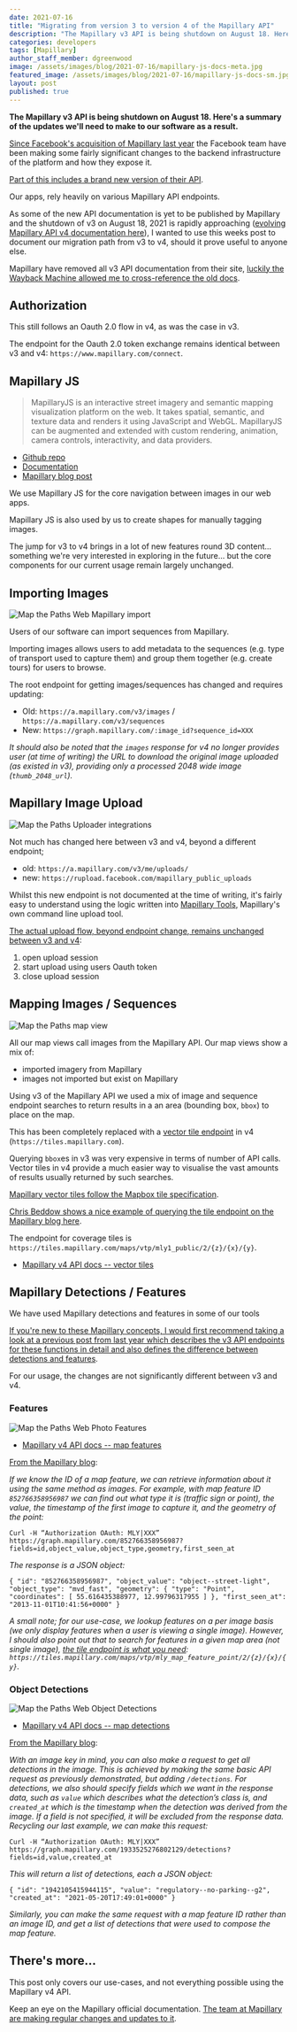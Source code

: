 ```yaml
---
date: 2021-07-16
title: "Migrating from version 3 to version 4 of the Mapillary API"
description: "The Mapillary v3 API is being shutdown on August 18. Here's a summary of the updates we'll need to make to our software as a result."
categories: developers
tags: [Mapillary]
author_staff_member: dgreenwood
image: /assets/images/blog/2021-07-16/mapillary-js-docs-meta.jpg
featured_image: /assets/images/blog/2021-07-16/mapillary-js-docs-sm.jpg
layout: post
published: true
---
```


**The Mapillary v3 API is being shutdown on August 18. Here's a summary of the updates we'll need to make to our software as a result.**

[Since Facebook's acquisition of Mapillary last year](https://blog.mapillary.com/news/2020/06/18/Mapillary-joins-Facebook.html) the Facebook team have been making some fairly significant changes to the backend infrastructure of the platform and how they expose it.

[Part of this includes a brand new version of their API](https://blog.mapillary.com/update/2021/06/23/getting-started-with-the-new-mapillary-api-v4.html).

Our apps, rely heavily on various Mapillary API endpoints.

As some of the new API documentation is yet to be published by Mapillary and the shutdown of v3 on August 18, 2021 is rapidly approaching ([evolving Mapillary API v4 documentation here](https://www.mapillary.com/developer/api-documentation)), I wanted to use this weeks post to document our migration path from v3 to v4, should it prove useful to anyone else.

Mapillary have removed all v3 API documentation from their site, [luckily the Wayback Machine allowed me to cross-reference the old docs](https://web.archive.org/web/20201106093440/https://www.mapillary.com/developer/api-documentation/).

## Authorization

This still follows an Oauth 2.0 flow in v4, as was the case in v3.

The endpoint for the Oauth 2.0 token exchange remains identical between v3 and v4: `https://www.mapillary.com/connect`.

## Mapillary JS

> MapillaryJS is an interactive street imagery and semantic mapping visualization platform on the web. It takes spatial, semantic, and texture data and renders it using JavaScript and WebGL. MapillaryJS can be augmented and extended with custom rendering, animation, camera controls, interactivity, and data providers.

* [Github repo](https://github.com/mapillary/mapillary-js)
* [Documentation](https://mapillary.github.io/mapillary-js/docs/main/guide)
* [Mapillary blog post](https://blog.mapillary.com/update/2021/06/24/mapillaryjs-v4.html)

We use Mapillary JS for the core navigation between images in our web apps.

Mapillary JS is also used by us to create shapes for manually tagging images.

The jump for v3 to v4 brings in a lot of new features round 3D content... something we're very interested in exploring in the future... but the core components for our current usage remain largely unchanged.

## Importing Images

<img class="img-fluid" src="/assets/images/blog/2021-07-16/mapthepaths-import-mapillary-sm.jpg" alt="Map the Paths Web Mapillary import" title="Map the Paths Web Mapillary import" />

Users of our software can import sequences from Mapillary.

Importing images allows users to add metadata to the sequences (e.g. type of transport used to capture them) and group them together (e.g. create tours) for users to browse.

The root endpoint for getting images/sequences has changed and requires updating:

* Old: `https://a.mapillary.com/v3/images` / `https://a.mapillary.com/v3/sequences`
* New: `https://graph.mapillary.com/:image_id?sequence_id=XXX`

_It should also be noted that the `images` response for v4 no longer provides user (at time of writing) the URL to download the original image uploaded (as existed in v3), providing only a processed 2048 wide image (`thumb_2048_url`)._

## Mapillary Image Upload

<img class="img-fluid" src="/assets/images/blog/2021-07-16/mapthepaths-uploader-integrations-sm.jpg" alt="Map the Paths Uploader integrations" title="Map the Paths Uploader integrations" />

Not much has changed here between v3 and v4, beyond a different endpoint;

* old: `https://a.mapillary.com/v3/me/uploads/`
* new: `https://rupload.facebook.com/mapillary_public_uploads`

Whilst this new endpoint is not documented at the time of writing, it's fairly easy to understand using the logic written into [Mapillary Tools](https://github.com/mapillary/mapillary_tools/), Mapillary's own command line upload tool.

[The actual upload flow, beyond endpoint change, remains unchanged between v3 and v4](https://github.com/mapillary/mapillary_tools/blob/a0716c0a5f9ebce451ec1ef362bacb460c4737f9/mapillary_tools/upload_api_v4.py):

1. open upload session
2. start upload using users Oauth token
3. close upload session

## Mapping Images / Sequences

<img class="img-fluid" src="/assets/images/blog/2021-07-16/mapthepaths-map-sm.jpg" alt="Map the Paths map view" title="Map the Paths Web map view" />

All our map views call images from the Mapillary API. Our map views show a mix of:

* imported imagery from Mapillary
* images not imported but exist on Mapillary

Using v3 of the Mapillary API we used a mix of image and sequence endpoint searches to return results in a an area (bounding box, `bbox`) to place on the map.

This has been completely replaced with a [vector tile endpoint](https://www.mapillary.com/developer/api-documentation/#vector-tiles) in v4 (`https://tiles.mapillary.com`).

Querying `bbox`es in v3 was very expensive in terms of number of API calls. Vector tiles in v4 provide a much easier way to visualise the vast amounts of results usually returned by such searches.

[Mapillary vector tiles follow the Mapbox tile specification](https://docs.mapbox.com/vector-tiles/specification/).

[Chris Beddow shows a nice example of querying the tile endpoint on the Mapillary blog here](https://blog.mapillary.com/update/2021/06/23/getting-started-with-the-new-mapillary-api-v4.html).

The endpoint for coverage tiles is `https://tiles.mapillary.com/maps/vtp/mly1_public/2/{z}/{x}/{y}`.

* [Mapillary v4 API docs -- vector tiles](https://www.mapillary.com/developer/api-documentation/#vector-tiles)

## Mapillary Detections / Features

We have used Mapillary detections and features in some of our tools

[If you're new to these Mapillary concepts, I would first recommend taking a look at a previous post from last year which describes the v3 API endpoints for these functions in detail and also defines the difference between detections and features](/blog/playing-with-mapillary-api).

For our usage, the changes are not significantly different between v3 and v4.

### Features

<img class="img-fluid" src="/assets/images/blog/2021-07-16/mapthepaths-photo-feature-filter-sm.jpg" alt="Map the Paths Web Photo Features" title="Map the Paths Web Photo Features" />

* [Mapillary v4 API docs -- map features](https://www.mapillary.com/developer/api-documentation/#map-feature)

[From the Mapillary blog](https://blog.mapillary.com/update/2021/06/23/getting-started-with-the-new-mapillary-api-v4.html): 

_If we know the ID of a map feature, we can retrieve information about it using the same method as images. For example, with map feature ID `852766358956987` we can find out what type it is (traffic sign or point), the value, the timestamp of the first image to capture it, and the geometry of the point:_

```
Curl -H “Authorization OAuth: MLY|XXX” https://graph.mapillary.com/852766358956987?fields=id,object_value,object_type,geometry,first_seen_at
```

_The response is a JSON object:_

```
{ "id": "852766358956987", "object_value": "object--street-light", "object_type": "mvd_fast", "geometry": { "type": "Point", "coordinates": [ 55.616435388977, 12.99796317955 ] }, "first_seen_at": "2013-11-01T10:41:56+0000" }
```

_A small note; for our use-case, we lookup features on a per image basis (we only display features when a user is viewing a single image). However, I should also point out that to search for features in a given map area (not single image), [the tile endpoint is what you need](https://www.mapillary.com/developer/api-documentation/#point-tiles): `https://tiles.mapillary.com/maps/vtp/mly_map_feature_point/2/{z}/{x}/{y}`._

### Object Detections

<img class="img-fluid" src="/assets/images/blog/2021-07-16/mapthepaths-detections-sm.jpg" alt="Map the Paths Web Object Detections" title="Map the Paths Web Object Detections" />

* [Mapillary v4 API docs -- map detections](https://www.mapillary.com/developer/api-documentation/#detection)

[From the Mapillary blog](https://blog.mapillary.com/update/2021/06/23/getting-started-with-the-new-mapillary-api-v4.html): 

_With an image key in mind, you can also make a request to get all detections in the image. This is achieved by making the same basic API request as previously demonstrated, but adding `/detections`. For detections, we also should specify fields which we want in the response data, such as `value` which describes what the detection’s class is, and `created_at` which is the timestamp when the detection was derived from the image. If a field is not specified, it will be excluded from the response data. Recycling our last example, we can make this request:_

```
Curl -H “Authorization OAuth: MLY|XXX” https://graph.mapillary.com/1933525276802129/detections?fields=id,value,created_at
```

_This will return a list of detections, each a JSON object:_

```
{ "id": "1942105415944115", "value": "regulatory--no-parking--g2", "created_at": "2021-05-20T17:49:01+0000" }
```

_Similarly, you can make the same request with a map feature ID rather than an image ID, and get a list of detections that were used to compose the map feature._

## There's more...

This post only covers our use-cases, and not everything possible using the Mapillary v4 API.

Keep an eye on the Mapillary official documentation. [The team at Mapillary are making regular changes and updates to it](https://www.mapillary.com/developer/api-documentation).